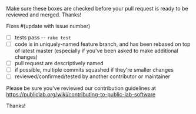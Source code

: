 Make sure these boxes are checked before your pull request is ready to be reviewed and merged. Thanks!

Fixes #(update with issue number)

* [ ] tests pass -- `rake test`
* [ ] code is in uniquely-named feature branch, and has been rebased on top of latest master (especially if you've been asked to make additional changes)
* [ ] pull request are descriptively named
* [ ] if possible, multiple commits squashed if they're smaller changes
* [ ] reviewed/confirmed/tested by another contributor or maintainer
  
Please be sure you've reviewed our contribution guidelines at https://publiclab.org/wiki/contributing-to-public-lab-software

Thanks!
